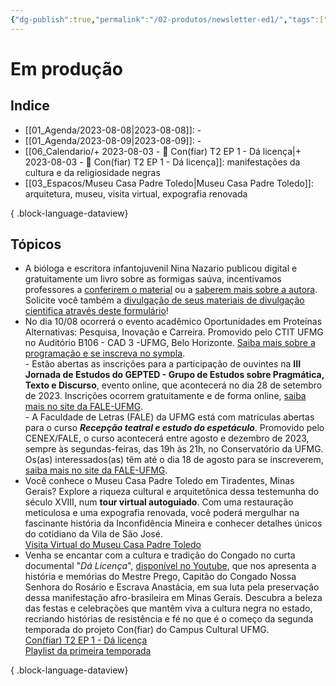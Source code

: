 ```yaml
---
{"dg-publish":true,"permalink":"/02-produtos/newsletter-ed1/","tags":["tcm/newsletter"],"created":"2023-08-03T17:38:10.633-03:00","updated":"2023-08-03T19:54:17.246-03:00"}
---
```



# Em produção

## Indice
- [[01_Agenda/2023-08-08\|2023-08-08]]: \-
- [[01_Agenda/2023-08-09\|2023-08-09]]: \-
- [[06_Calendario/+ 2023-08-03  -  🎥️ Con(fiar) T2 EP 1 - Dá licença\|+ 2023-08-03  -  🎥️ Con(fiar) T2 EP 1 - Dá licença]]: manifestações da cultura e da religiosidade negras
- [[03_Espacos/Museu Casa Padre Toledo\|Museu Casa Padre Toledo]]: arquitetura, museu, visita virtual, expografia renovada

{ .block-language-dataview}
## Tópicos

- A bióloga e escritora infantojuvenil Nina Nazario publicou digital e gratuitamente um livro sobre as formigas saúva, incentivamos professores a [conferirem o material](https://www.canva.com/design/DAFWoYWscCU/q3QkCF1oGd3aN6_JrTep_g/edit?utm_content=DAFWoYWscCU&utm_campaign=designshare&utm_medium=link2&utm_source=sharebutton&fbclid=IwAR2MFAIpjon8myZn5jxg0f1XZUK4Pca1HWvv0F_-dgoChmT_oGifDRyxNNA) ou a [saberem mais sobre a autora](http://www.ninanazario.com.br). Solicite você também a [divulgação de seus materiais de divulgação cientifica através deste formulário](https://docs.google.com/forms/d/e/1FAIpQLSeNKZ_U6ywNNVByhaBzw8VaOIKK-uhwLv3Y4t4wipQguQr_7A/viewform)!
- No dia 10/08 ocorrerá o evento acadêmico Oportunidades em Proteínas Alternativas: Pesquisa, Inovação e Carreira. Promovido pelo CTIT UFMG no Auditório B106 - CAD 3 -UFMG, Belo Horizonte. [Saiba mais sobre a programação e se inscreva no sympla](https://www.sympla.com.br/evento/oportunidades-em-proteinas-alternativas-pesquisa-inovacao-e-carreira/2071923).<br> - Estão abertas as inscrições para a participação de ouvintes na **III Jornada de Estudos do GEPTED - Grupo de Estudos sobre Pragmática, Texto e Discurso**, evento online, que acontecerá no dia 28 de setembro de 2023. Inscrições ocorrem gratuitamente e de forma online, [saiba mais no site da FALE-UFMG](http://www.letras.ufmg.br/site/pt-BR/noticiass/13-noticias-comuns/2334-abertas-as-inscricoes-de-ouvintes-para-a-iii-jornada-de-estudos-gepted). <br> - A Faculdade de Letras (FALE) da UFMG está com matrículas abertas para o curso **_Recepção teatral e estudo do espetáculo_**. Promovido pelo CENEX/FALE, o curso acontecerá entre agosto e dezembro de 2023, sempre às segundas-feiras, das 19h às 21h, no Conservatório da UFMG. Os(as) interessados(as) têm até o dia 18 de agosto para se inscreverem, [saiba mais no site da FALE-UFMG](http://www.letras.ufmg.br/site/pt-BR/noticiass/13-noticias-comuns/2328-inscricoes-abertas-para-curso-recepcao-teatral-e-estudo-do-espetaculo).
- Você conhece o Museu Casa Padre Toledo em Tiradentes, Minas Gerais? Explore a riqueza cultural e arquitetônica dessa testemunha do século XVIII, num **tour virtual autoguiado**. Com uma restauração meticulosa e uma expografia renovada, você poderá mergulhar na fascinante história da Inconfidência Mineira e conhecer detalhes únicos do cotidiano da Vila de São José.<br> <i class="fa-regular fa-hand-point-right fa-lg" style="color: #183c4d;" title="Temas centrais"></i> [Visita Virtual do Museu Casa Padre Toledo](https://temciencianomuseuwiki.vercel.app/03-espacos/museu-casa-padre-toledo/#:~:text=campustiradentes/2023/06/-,Visita%20Virtual,-Connected%20Pages)
- Venha se encantar com a cultura e tradição do Congado no curta documental "*Dá Licença*", [disponível no Youtube](https://www.youtube.com/watch?v=l7vQ-55XAzg), que nos apresenta a história e memórias do Mestre Prego, Capitão do Congado Nossa Senhora do Rosário e Escrava Anastácia, em sua luta pela preservação dessa manifestação afro-brasileira em Minas Gerais. Descubra a beleza das festas e celebrações que mantêm viva a cultura negra no estado, recriando histórias de resistência e fé no que é o começo da segunda temporada do projeto Con(fiar) do Campus Cultural UFMG.<br> <i class="fa-regular fa-hand-point-right fa-lg" style="color: #183c4d;" title="Ver"></i>[ Con(fiar) T2 EP 1 - Dá licença](https://www.youtube.com/watch?v=l7vQ-55XAzg)</br><i class="fa-regular fa-hand-point-right fa-lg" style="color: #183c4d;" title="Ver"></i> [Playlist da primeira temporada](https://www.youtube.com/watch?v=erNxwEKjz0I&list=PL4BhydPh0a30ZzDXcC0zxnY1fjUsqcuOO)

{ .block-language-dataview}






